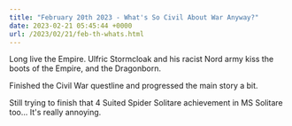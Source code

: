 ```yaml
---
title: "February 20th 2023 - What's So Civil About War Anyway?"
date: 2023-02-21 05:45:44 +0000
url: /2023/02/21/feb-th-whats.html
---
```

Long live the Empire. Ulfric Stormcloak and his racist Nord army kiss the boots of the Empire, and the Dragonborn.  

Finished the Civil War questline and progressed the main story a bit.

Still trying to finish that 4 Suited Spider Solitare achievement in MS Solitare too... It's really annoying.